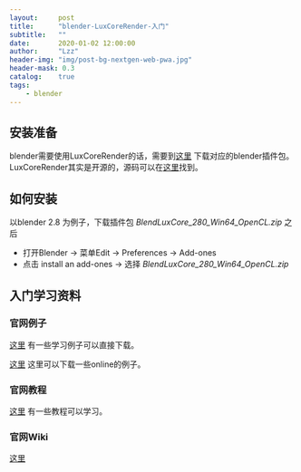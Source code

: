```yaml
---
layout:     post
title:      "blender-LuxCoreRender-入门"
subtitle:   ""
date:       2020-01-02 12:00:00
author:     "Lzz"
header-img: "img/post-bg-nextgen-web-pwa.jpg"
header-mask: 0.3
catalog:    true
tags:
    - blender
---
```


## 安装准备
blender需要使用LuxCoreRender的话，需要到[这里](https://luxcorerender.org/download/) 下载对应的blender插件包。LuxCoreRender其实是开源的，源码可以在[这里](https://github.com/LuxCoreRender/BlendLuxCore)找到。


## 如何安装
以blender 2.8 为例子，下载插件包 *BlendLuxCore_280_Win64_OpenCL.zip* 之后
- 打开Blender -> 菜单Edit -> Preferences -> Add-ones   
- 点击 install an add-ones -> 选择 *BlendLuxCore_280_Win64_OpenCL.zip*  


## 入门学习资料

### 官网例子
[这里](https://luxcorerender.org/example-scenes/) 有一些学习例子可以直接下载。  

[这里](https://draviastudio.com/) 这里可以下载一些online的例子。

### 官网教程
[这里](https://wiki.luxcorerender.org/LuxCoreRender_Tutorials) 有一些教程可以学习。


### 官网Wiki
[这里](https://wiki.luxcorerender.org/LuxCoreRender_Wiki)
